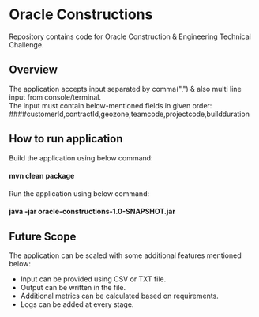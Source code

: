 # Oracle Constructions  
    
Repository contains code for Oracle Construction & Engineering Technical Challenge.

## Overview
    
The application accepts input separated by comma(",") & also multi line input from console/terminal.    
The input must contain below-mentioned fields in given order:
####customerId,contractId,geozone,teamcode,projectcode,buildduration

## How to run application
Build the application using below command:
#### mvn clean package  
Run the application using below command:
#### java -jar oracle-constructions-1.0-SNAPSHOT.jar

## Future Scope
The application can be scaled with some additional features mentioned below:
* Input can be provided using CSV or TXT file.
* Output can be written in the file.
* Additional metrics can be calculated based on requirements.
* Logs can be added at every stage.